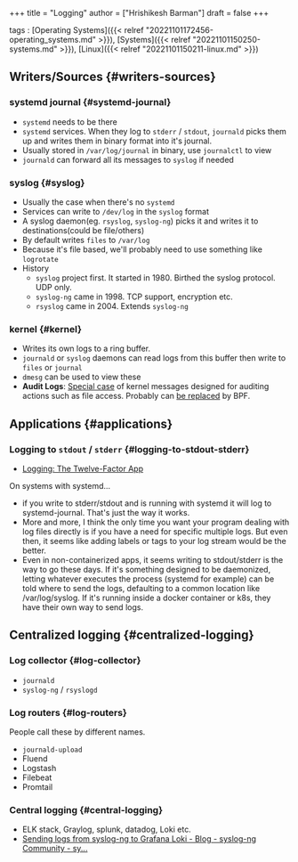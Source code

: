 +++
title = "Logging"
author = ["Hrishikesh Barman"]
draft = false
+++

tags
: [Operating Systems]({{< relref "20221101172456-operating_systems.md" >}}), [Systems]({{< relref "20221101150250-systems.md" >}}), [Linux]({{< relref "20221101150211-linux.md" >}})


## Writers/Sources {#writers-sources}


### systemd journal {#systemd-journal}

-   `systemd` needs to be there
-   `systemd` services. When they log to `stderr` / `stdout`, `journald` picks them up and writes them in binary format into it's journal.
-   Usually stored in `/var/log/journal` in binary, use `journalctl` to view
-   `journald` can forward all its messages to `syslog` if needed


### syslog {#syslog}

-   Usually the case when there's no `systemd`
-   Services can write to `/dev/log` in the `syslog` format
-   A syslog daemon(eg. `rsyslog`, `syslog-ng`) picks it and writes it to destinations(could be file/others)
-   By default writes `files` to `/var/log`
-   Because it's file based, we'll probably need to use something like `logrotate`
-   History
    -   `syslog` project first. It started in 1980. Birthed the syslog protocol. UDP only.
    -   `syslog-ng` came in 1998. TCP support, encryption etc.
    -   `rsyslog` came in 2004. Extends `syslog-ng`


### kernel {#kernel}

-   Writes its own logs to a ring buffer.
-   `journald` or `syslog` daemons  can read logs from this buffer then write to `files` or `journal`
-   `dmesg` can be used to view these
-   **Audit Logs**: [Special case](https://wiki.archlinux.org/title/Audit_framework) of kernel messages designed for auditing actions such as file access. Probably can [be replaced](https://goteleport.com/blog/linux-audit/) by BPF.


## Applications {#applications}


### Logging to `stdout` / `stderr` {#logging-to-stdout-stderr}

-   [Logging: The Twelve-Factor App](https://12factor.net/logs)

On systems with systemd...

-   if you write to stderr/stdout and is running with systemd it will log to systemd-journal. That's just the way it works.
-   More and more, I think the only time you want your program dealing with log files directly is if you have a need for specific multiple logs. But even then, it seems like adding labels or tags to your log stream would be the better.
-   Even in non-containerized apps, it seems writing to stdout/stderr is the way to go these days. If it's something designed to be daemonized, letting whatever executes the process (systemd for example) can be told where to send the logs, defaulting to a common location like /var/log/syslog. If it's running inside a docker container or k8s, they have their own way to send logs.


## Centralized logging {#centralized-logging}


### Log collector {#log-collector}

-   `journald`
-   `syslog-ng` / `rsyslogd`


### Log routers {#log-routers}

People call these by different names.

-   `journald-upload`
-   Fluend
-   Logstash
-   Filebeat
-   Promtail


### Central logging {#central-logging}

-   ELK stack, Graylog, splunk, datadog, Loki etc.
-   [Sending logs from syslog-ng to Grafana Loki - Blog - syslog-ng Community - sy...](https://www.syslog-ng.com/community/b/blog/posts/sending-logs-from-syslog-ng-to-grafana-loki)
